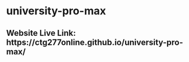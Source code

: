 # university-pro-max
<h2> Website Live Link: https://ctg277online.github.io/university-pro-max/ </h2>
